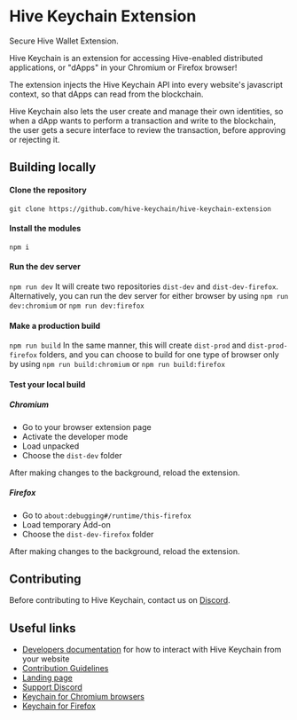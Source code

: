 # Hive Keychain Extension

Secure Hive Wallet Extension.

Hive Keychain is an extension for accessing Hive-enabled distributed applications, or "dApps" in your Chromium or Firefox browser!

The extension injects the Hive Keychain API into every website's javascript context, so that dApps can read from the blockchain.

Hive Keychain also lets the user create and manage their own identities, so when a dApp wants to perform a transaction and write to the blockchain, the user gets a secure interface to review the transaction, before approving or rejecting it.

## Building locally

#### Clone the repository

`git clone https://github.com/hive-keychain/hive-keychain-extension`

#### Install the modules

`npm i`

#### Run the dev server

`npm run dev`
It will create two repositories `dist-dev` and `dist-dev-firefox`.
Alternatively, you can run the dev server for either browser by using `npm run dev:chromium` or `npm run dev:firefox`

#### Make a production build

`npm run build`
In the same manner, this will create `dist-prod` and `dist-prod-firefox` folders, and you can choose to build for one type of browser only by using `npm run build:chromium` or `npm run build:firefox`

#### Test your local build

##### Chromium

- Go to your browser extension page
- Activate the developer mode
- Load unpacked
- Choose the `dist-dev` folder

After making changes to the background, reload the extension.

##### Firefox

- Go to `about:debugging#/runtime/this-firefox`
- Load temporary Add-on
- Choose the `dist-dev-firefox` folder

After making changes to the background, reload the extension.

## Contributing

Before contributing to Hive Keychain, contact us on [Discord](https://discord.com/invite/3EM6YfRrGv).

## Useful links

- [Developers documentation](./documentation/README.md) for how to interact with Hive Keychain from your website
- [Contribution Guidelines](/CONTRIBUTING.md)
- [Landing page](https://hive-keychain.com)
- [Support Discord](https://discord.com/invite/3EM6YfRrGv)
- [Keychain for Chromium browsers](https://chrome.google.com/webstore/detail/hive-keychain/jcacnejopjdphbnjgfaaobbfafkihpep?hl=en)
- [Keychain for Firefox](https://addons.mozilla.org/en-US/firefox/addon/hive-keychain/)
